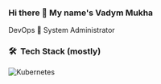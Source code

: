 ### Hi there 👋 My name's Vadym Mukha

DevOps 🔹 System Administrator

### 🛠 &nbsp;Tech Stack (mostly)

![Kubernetes](https://img.shields.io/badge/kubernetes-326CE5.svg?style=for-the-badge&logo=kubernetes&logoColor=white)
